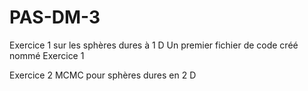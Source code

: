 # PAS-DM-3

Exercice 1 sur les sphères dures à 1 D
Un premier fichier de code créé nommé Exercice 1

Exercice 2 MCMC pour sphères dures en 2 D
